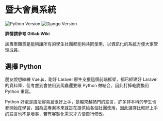 # 暨大會員系統
![Python Version](https://img.shields.io/badge/Python-3.6-green.svg)
![Django Version](https://img.shields.io/badge/Django-2.1-green.svg)

**詳情請參考 Gitlab Wiki**

該專案願景是能夠讓所有的學生社團都能夠共同使用，以資訊化的系統方便大家管理成員。

## 選擇 Python

朋友說想練練 Vue.js，剛好 Laravel 原生支援這個前端框架，都已經建好 Laravel 的資料庫，但考慮到會使用到爬蟲還要跟 Python 做結合，因此打掉乾脆換用 Python 重寫。

Python 好處是語法容易且很好上手，是越來越熱門的語言，許多非本科的學生也都開始在學習，因為這專案本來就旨在提供給各個社團使用，因此選擇比較好上手的語言也不是壞事，若有客製化需求才方便自行修改。